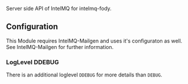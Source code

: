 Server side API of IntelMQ for intelmq-fody.

## Configuration
This Module requires IntelMQ-Mailgen and uses it's configuraton as well.
See IntelMQ-Mailgen for further information. 


### LogLevel DDEBUG

There is an additional loglevel `DDEBUG`
for more details than `DEBUG`.